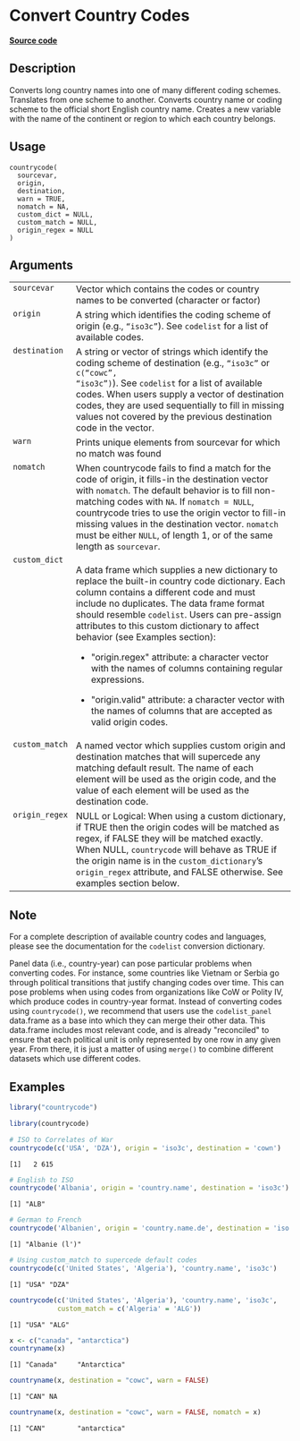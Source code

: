 

# Convert Country Codes

[**Source code**](https://github.com/vincentarelbundock/countrycode/tree/main/R/countrycode.R#L89)

## Description

Converts long country names into one of many different coding schemes.
Translates from one scheme to another. Converts country name or coding
scheme to the official short English country name. Creates a new
variable with the name of the continent or region to which each country
belongs.

## Usage

<pre><code class='language-R'>countrycode(
  sourcevar,
  origin,
  destination,
  warn = TRUE,
  nomatch = NA,
  custom_dict = NULL,
  custom_match = NULL,
  origin_regex = NULL
)
</code></pre>

## Arguments

<table>
<tr>
<td style="white-space: nowrap; font-family: monospace; vertical-align: top">
<code id="sourcevar">sourcevar</code>
</td>
<td>
Vector which contains the codes or country names to be converted
(character or factor)
</td>
</tr>
<tr>
<td style="white-space: nowrap; font-family: monospace; vertical-align: top">
<code id="origin">origin</code>
</td>
<td>
A string which identifies the coding scheme of origin (e.g.,
<code>“iso3c”</code>). See <code>codelist</code> for a list of available
codes.
</td>
</tr>
<tr>
<td style="white-space: nowrap; font-family: monospace; vertical-align: top">
<code id="destination">destination</code>
</td>
<td>
A string or vector of strings which identify the coding scheme of
destination (e.g., <code>“iso3c”</code> or <code>c(“cowc”,
“iso3c”)</code>). See <code>codelist</code> for a list of available
codes. When users supply a vector of destination codes, they are used
sequentially to fill in missing values not covered by the previous
destination code in the vector.
</td>
</tr>
<tr>
<td style="white-space: nowrap; font-family: monospace; vertical-align: top">
<code id="warn">warn</code>
</td>
<td>
Prints unique elements from sourcevar for which no match was found
</td>
</tr>
<tr>
<td style="white-space: nowrap; font-family: monospace; vertical-align: top">
<code id="nomatch">nomatch</code>
</td>
<td>
When countrycode fails to find a match for the code of origin, it
fills-in the destination vector with <code>nomatch</code>. The default
behavior is to fill non-matching codes with <code>NA</code>. If
<code>nomatch = NULL</code>, countrycode tries to use the origin vector
to fill-in missing values in the destination vector.
<code>nomatch</code> must be either <code>NULL</code>, of length 1, or
of the same length as <code>sourcevar</code>.
</td>
</tr>
<tr>
<td style="white-space: nowrap; font-family: monospace; vertical-align: top">
<code id="custom_dict">custom_dict</code>
</td>
<td>

A data frame which supplies a new dictionary to replace the built-in
country code dictionary. Each column contains a different code and must
include no duplicates. The data frame format should resemble
<code>codelist</code>. Users can pre-assign attributes to this custom
dictionary to affect behavior (see Examples section):

<ul>
<li>

"origin.regex" attribute: a character vector with the names of columns
containing regular expressions.

</li>
<li>

"origin.valid" attribute: a character vector with the names of columns
that are accepted as valid origin codes.

</li>
</ul>
</td>
</tr>
<tr>
<td style="white-space: nowrap; font-family: monospace; vertical-align: top">
<code id="custom_match">custom_match</code>
</td>
<td>
A named vector which supplies custom origin and destination matches that
will supercede any matching default result. The name of each element
will be used as the origin code, and the value of each element will be
used as the destination code.
</td>
</tr>
<tr>
<td style="white-space: nowrap; font-family: monospace; vertical-align: top">
<code id="origin_regex">origin_regex</code>
</td>
<td>
NULL or Logical: When using a custom dictionary, if TRUE then the origin
codes will be matched as regex, if FALSE they will be matched exactly.
When NULL, <code>countrycode</code> will behave as TRUE if the origin
name is in the <code>custom_dictionary</code>’s
<code>origin_regex</code> attribute, and FALSE otherwise. See examples
section below.
</td>
</tr>
</table>

## Note

For a complete description of available country codes and languages,
please see the documentation for the <code>codelist</code> conversion
dictionary.

Panel data (i.e., country-year) can pose particular problems when
converting codes. For instance, some countries like Vietnam or Serbia go
through political transitions that justify changing codes over time.
This can pose problems when using codes from organizations like CoW or
Polity IV, which produce codes in country-year format. Instead of
converting codes using <code>countrycode()</code>, we recommend that
users use the <code>codelist_panel</code> data.frame as a base into
which they can merge their other data. This data.frame includes most
relevant code, and is already "reconciled" to ensure that each political
unit is only represented by one row in any given year. From there, it is
just a matter of using <code>merge()</code> to combine different
datasets which use different codes.

## Examples

``` r
library("countrycode")

library(countrycode)

# ISO to Correlates of War
countrycode(c('USA', 'DZA'), origin = 'iso3c', destination = 'cown')
```

    [1]   2 615

``` r
# English to ISO
countrycode('Albania', origin = 'country.name', destination = 'iso3c')
```

    [1] "ALB"

``` r
# German to French
countrycode('Albanien', origin = 'country.name.de', destination = 'iso.name.fr')
```

    [1] "Albanie (l')"

``` r
# Using custom_match to supercede default codes
countrycode(c('United States', 'Algeria'), 'country.name', 'iso3c')
```

    [1] "USA" "DZA"

``` r
countrycode(c('United States', 'Algeria'), 'country.name', 'iso3c',
            custom_match = c('Algeria' = 'ALG'))
```

    [1] "USA" "ALG"

``` r
x <- c("canada", "antarctica")
countryname(x)
```

    [1] "Canada"     "Antarctica"

``` r
countryname(x, destination = "cowc", warn = FALSE)
```

    [1] "CAN" NA   

``` r
countryname(x, destination = "cowc", warn = FALSE, nomatch = x)
```

    [1] "CAN"        "antarctica"
